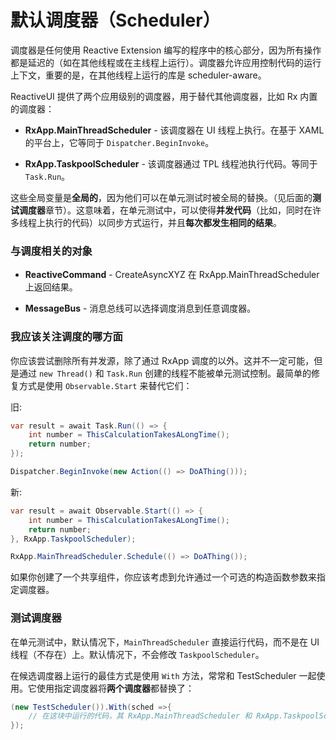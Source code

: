 # 默认调度器（Scheduler）

调度器是任何使用 Reactive Extension 编写的程序中的核心部分，因为所有操作都是延迟的（如在其他线程或在主线程上运行）。调度器允许应用控制代码的运行上下文，重要的是，在其他线程上运行的库是 scheduler-aware。

ReactiveUI 提供了两个应用级别的调度器，用于替代其他调度器，比如 Rx 内置的调度器：

* **RxApp.MainThreadScheduler** - 该调度器在 UI 线程上执行。在基于 XAML 的平台上，它等同于 `Dispatcher.BeginInvoke`。

* **RxApp.TaskpoolScheduler** - 该调度器通过 TPL 线程池执行代码。等同于 `Task.Run`。

这些全局变量是**全局的**，因为他们可以在单元测试时被全局的替换。（见后面的**测试调度器**章节）。这意味着，在单元测试中，可以使得**并发代码**（比如，同时在许多线程上执行的代码）以同步方式运行，并且**每次都发生相同的结果**。

### 与调度相关的对象

* **ReactiveCommand** - CreateAsyncXYZ 在 RxApp.MainThreadScheduler 上返回结果。

* **MessageBus** - 消息总线可以选择调度消息到任意调度器。

### 我应该关注调度的哪方面

你应该尝试删除所有并发源，除了通过 RxApp 调度的以外。这并不一定可能，但是通过 `new
Thread()` 和 `Task.Run` 创建的线程不能被单元测试控制。最简单的修复方式是使用 `Observable.Start` 来替代它们：

旧:

```cs
var result = await Task.Run(() => {
    int number = ThisCalculationTakesALongTime();
    return number;
});

Dispatcher.BeginInvoke(new Action(() => DoAThing()));
```

新:

```cs
var result = await Observable.Start(() => {
    int number = ThisCalculationTakesALongTime();
    return number;
}, RxApp.TaskpoolScheduler);

RxApp.MainThreadScheduler.Schedule(() => DoAThing());
```

如果你创建了一个共享组件，你应该考虑到允许通过一个可选的构造函数参数来指定调度器。

### 测试调度器

在单元测试中，默认情况下，`MainThreadScheduler` 直接运行代码，而不是在 UI 线程（不存在）上。默认情况下，不会修改 `TaskpoolScheduler`。

在候选调度器上运行的最佳方式是使用 `With` 方法，常常和 TestScheduler 一起使用。它使用指定调度器将**两个调度器**都替换了：

```cs
(new TestScheduler()).With(sched =>{
    // 在这块中运行的代码，其 RxApp.MainThreadScheduler 和 RxApp.TaskpoolScheduler 都被赋值为新的调度器
});
```
